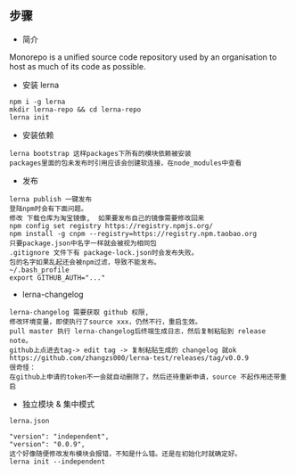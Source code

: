 ## 步骤
- 简介

Monorepo is a unified source code repository used by an organisation to host as much of its code as possible.

- 安装 lerna
```
npm i -g lerna
mkdir lerna-repo && cd lerna-repo
lerna init
```
- 安装依赖
```
lerna bootstrap 这样packages下所有的模块依赖被安装
packages里面的包未发布时引用应该会创建软连接，在node_modules中查看
```
- 发布
```
lerna publish 一键发布
登陆npm时会有下面问题。
修改 下载仓库为淘宝镜像,  如果要发布自己的镜像需要修改回来
npm config set registry https://registry.npmjs.org/
npm install -g cnpm --registry=https://registry.npm.taobao.org
只要package.json中名字一样就会被视为相同包
.gitignore 文件下有 package-lock.json时会发布失败。
包的名字如果乱起还会被npm过滤，导致不能发布。
~/.bash_profile 
export GITHUB_AUTH="..."
```
- lerna-changelog
```
lerna-changelog 需要获取 github 权限,
修改环境变量，即使执行了source xxx，仍然不行，重启生效。
pull master 执行 lerna-changelog后终端生成日志，然后复制粘贴到 release note。
github上点进去tag-> edit tag -> 复制粘贴生成的 changelog 就ok
https://github.com/zhangzs000/lerna-test/releases/tag/v0.0.9
很奇怪：
在github上申请的token不一会就自动删除了。然后还待重新申请，source 不起作用还带重启
```

- 独立模块 & 集中模式
```
lerna.json

"version": "independent",
"version": "0.0.9",
这个好像随便修改发布模块会报错，不知是什么错。还是在初始化时就确定好。
lerna init --independent 
```

